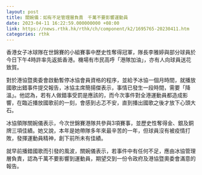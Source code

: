 ```yaml
---
layout: post
title: 關婉儀：如有不足管理層負責　千萬不要影響運動員
date: 2023-04-11 16:22:59.000000000 +08:00
link: https://news.rthk.hk/rthk/ch/component/k2/1695765-20230411.htm
categories: rthk
---
```


香港女子冰球隊在世錦賽的小組賽事中歷史性奪得冠軍，隊長李雅婷與部分球員於今日下午4時許率先返抵香港。機場有市民高呼「港隊加油」，亦有人向球員送花致賀。

對於港協暨奧委會啟動暫停冰協會員資格的程序，並給予冰協一個月時間，就播放國歌出錯事件提交報告，冰協主席簡揚傑表示，事情已發生一段時間，需要「降溫」。他認為，若有人做錯事受罰是應該的，而今次事件對全港運動員都造成影響，在臨近播放國歌前的一刻，會感到忐忑不安，直到播出國歌之後才放下心頭大石。

冰協領隊關婉儀表示，今次世錦賽港隊共參與3項賽事，並歷史性奪得金、銀及銅牌三項佳績。她又說，本年是她帶隊多年來最辛苦的一年，但球員沒有被疫情打敗，發揮運動員精神，創下前所未有佳績。

就早前播錯國歌而引發的風波，關婉儀表示，若事件中有任何不足，應由冰協管理層負責，認為千萬不要影響到運動員，期望交到一份令政府及港協暨奧委會滿意的報告。
